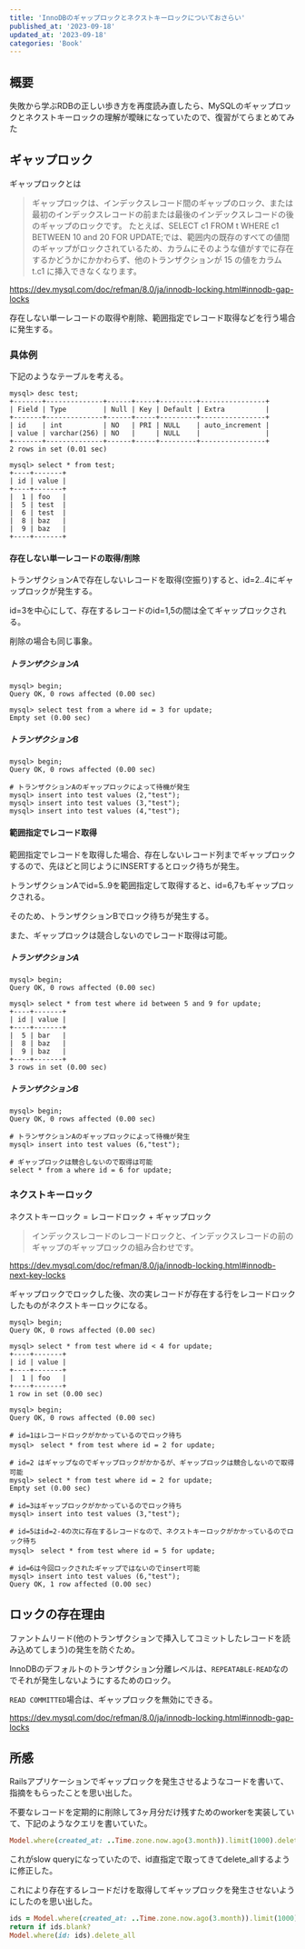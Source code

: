 ```yaml
---
title: 'InnoDBのギャップロックとネクストキーロックについておさらい'
published_at: '2023-09-18'
updated_at: '2023-09-18'
categories: 'Book'
---
```


## 概要
失敗から学ぶRDBの正しい歩き方を再度読み直したら、MySQLのギャップロックとネクストキーロックの理解が曖昧になっていたので、復習がてらまとめてみた


## ギャップロック
ギャップロックとは

> ギャップロックは、インデックスレコード間のギャップのロック、または最初のインデックスレコードの前または最後のインデックスレコードの後のギャップのロックです。 たとえば、SELECT c1 FROM t WHERE c1 BETWEEN 10 and 20 FOR UPDATE;では、範囲内の既存のすべての値間のギャップがロックされているため、カラムにそのような値がすでに存在するかどうかにかかわらず、他のトランザクションが 15 の値をカラム t.c1 に挿入できなくなります。

https://dev.mysql.com/doc/refman/8.0/ja/innodb-locking.html#innodb-gap-locks


存在しない単一レコードの取得や削除、範囲指定でレコード取得などを行う場合に発生する。

### 具体例
下記のようなテーブルを考える。

```plaintext
mysql> desc test;
+-------+--------------+------+-----+---------+----------------+
| Field | Type         | Null | Key | Default | Extra          |
+-------+--------------+------+-----+---------+----------------+
| id    | int          | NO   | PRI | NULL    | auto_increment |
| value | varchar(256) | NO   |     | NULL    |                |
+-------+--------------+------+-----+---------+----------------+
2 rows in set (0.01 sec)

mysql> select * from test;
+----+-------+
| id | value |
+----+-------+
|  1 | foo   |
|  5 | test  |
|  6 | test  |
|  8 | baz   |
|  9 | baz   |
+----+-------+
```

#### 存在しない単一レコードの取得/削除

トランザクションAで存在しないレコードを取得(空振り)すると、id=2..4にギャップロックが発生する。

id=3を中心にして、存在するレコードのid=1,5の間は全てギャップロックされる。

削除の場合も同じ事象。

##### トランザクションA

```plaintext
mysql> begin;
Query OK, 0 rows affected (0.00 sec)

mysql> select test from a where id = 3 for update;
Empty set (0.00 sec)
```

##### トランザクションB

```plaintext
mysql> begin;
Query OK, 0 rows affected (0.00 sec)

# トランザクションAのギャップロックによって待機が発生
mysql> insert into test values (2,"test");
mysql> insert into test values (3,"test");
mysql> insert into test values (4,"test");
```

#### 範囲指定でレコード取得

範囲指定でレコードを取得した場合、存在しないレコード列までギャップロックするので、先ほどと同じようにINSERTするとロック待ちが発生。

トランザクションAでid=5..9を範囲指定して取得すると、id=6,7もギャップロックされる。

そのため、トランザクションBでロック待ちが発生する。

また、ギャップロックは競合しないのでレコード取得は可能。

##### トランザクションA

```plaintext
mysql> begin;
Query OK, 0 rows affected (0.00 sec)

mysql> select * from test where id between 5 and 9 for update;
+----+-------+
| id | value |
+----+-------+
|  5 | bar   |
|  8 | baz   |
|  9 | baz   |
+----+-------+
3 rows in set (0.00 sec)
```

##### トランザクションB

```plaintext
mysql> begin;
Query OK, 0 rows affected (0.00 sec)

# トランザクションAのギャップロックによって待機が発生
mysql> insert into test values (6,"test");

# ギャップロックは競合しないので取得は可能
select * from a where id = 6 for update;
```

### ネクストキーロック

ネクストキーロック = レコードロック + ギャップロック

> インデックスレコードのレコードロックと、インデックスレコードの前のギャップのギャップロックの組み合わせです。

https://dev.mysql.com/doc/refman/8.0/ja/innodb-locking.html#innodb-next-key-locks

ギャップロックでロックした後、次の実レコードが存在する行をレコードロックしたものがネクストキーロックになる。

```plaintext
mysql> begin;
Query OK, 0 rows affected (0.00 sec)

mysql> select * from test where id < 4 for update;
+----+-------+
| id | value |
+----+-------+
|  1 | foo   |
+----+-------+
1 row in set (0.00 sec)
```

```plaintext
mysql> begin;
Query OK, 0 rows affected (0.00 sec)

# id=1はレコードロックがかかっているのでロック待ち
mysql>　select * from test where id = 2 for update;

# id=2 はギャップなのでギャップロックがかかるが、ギャップロックは競合しないので取得可能
mysql> select * from test where id = 2 for update;
Empty set (0.00 sec)

# id=3はギャップロックがかかっているのでロック待ち
mysql> insert into test values (3,"test");

# id=5はid=2-4の次に存在するレコードなので、ネクストキーロックがかかっているのでロック待ち
mysql>　select * from test where id = 5 for update;

# id=6は今回ロックされたギャップではないのでinsert可能
mysql> insert into test values (6,"test");
Query OK, 1 row affected (0.00 sec)
```

## ロックの存在理由
ファントムリード(他のトランザクションで挿入してコミットしたレコードを読み込めてしまう)の発生を防ぐため。

InnoDBのデフォルトのトランザクション分離レベルは、`REPEATABLE-READ`なのでそれが発生しないようにするためのロック。

`READ COMMITTED`場合は、ギャップロックを無効にできる。

https://dev.mysql.com/doc/refman/8.0/ja/innodb-locking.html#innodb-gap-locks


## 所感

Railsアプリケーションでギャップロックを発生させるようなコードを書いて、指摘をもらったことを思い出した。

不要なレコードを定期的に削除して3ヶ月分だけ残すためのworkerを実装していて、下記のようなクエリを書いていた。

```ruby
Model.where(created_at: ..Time.zone.now.ago(3.month)).limit(1000).delete_all
```

これがslow queryになっていたので、id直指定で取ってきてdelete_allするように修正した。

これにより存在するレコードだけを取得してギャップロックを発生させないようにしたのを思い出した。

```ruby
ids = Model.where(created_at: ..Time.zone.now.ago(3.month)).limit(1000)
return if ids.blank?
Model.where(id: ids).delete_all
```
